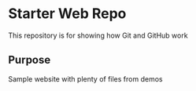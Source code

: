 # Starter Web Repo

This repository is for showing how Git and GitHub work

## Purpose

Sample website with plenty of files from demos

